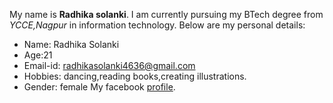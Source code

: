 My name is **Radhika solanki**.
I am currently pursuing my BTech degree from *YCCE,Nagpur* in information technology.
Below are my personal details:
* Name: Radhika Solanki
* Age:21
* Email-id: radhikasolanki4636@gmail.com
* Hobbies: dancing,reading books,creating illustrations.
* Gender: female
My facebook [profile](https://www.facebook.com/radhika.solanki.313924/).
